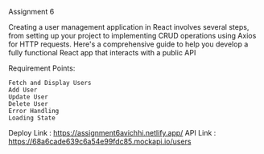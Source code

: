 Assignment 6

Creating a user management application in React involves several steps, from setting up your project to implementing CRUD operations using Axios for HTTP requests. Here's a comprehensive guide to help you develop a fully functional React app that interacts with a public API

Requirement Points:

    Fetch and Display Users
    Add User
    Update User
    Delete User
    Error Handling
    Loading State

Deploy Link : https://assignment6avichhi.netlify.app/
API Link : https://68a6cade639c6a54e99fdc85.mockapi.io/users